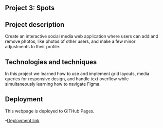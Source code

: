 ## Project 3: Spots

## Project description

Create an interactive social media web application where users can add and remove photos, like photos of other users, and make a few minor adjustments to their profile.

## Technologies and techniques

In this project we learned how to use and implement grid layouts, media queries for responsive design, and handle text overflow while simultaneously learning how to navigate Figma.

## Deployment

This webpage is deployed to GITHub Pages.

-[Deployment link](https://prestonherr.github.io/se_project_spots/)
